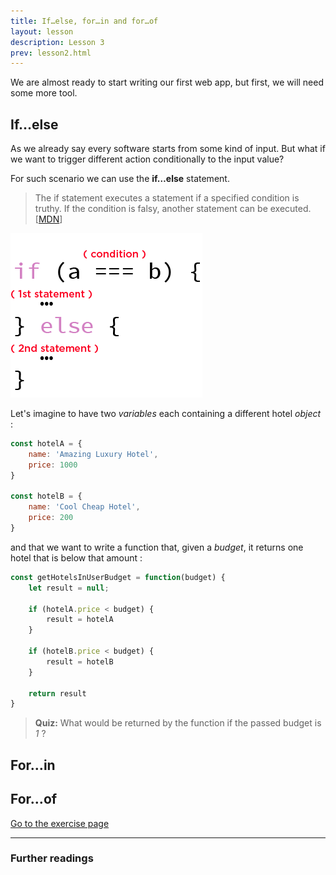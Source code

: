 ```yaml
---
title: If…else, for…in and for…of
layout: lesson
description: Lesson 3
prev: lesson2.html
---
```


We are almost ready to start writing our first web app, but first, we will need some more tool.

## If…else
As we already say every software starts from some kind of input. But what if we want to trigger different action conditionally to the input value?

For such scenario we can use the **if…else** statement.

> The if statement executes a statement if a specified condition is truthy. If the condition is falsy, another statement can be executed. [[MDN](https://developer.mozilla.org/en-US/docs/Web/JavaScript/Reference/Statements/if...else)]

![If…else](assets/ifelse.png)

Let's imagine to have two _variables_ each containing a different hotel _object_ :

```js
const hotelA = {
    name: 'Amazing Luxury Hotel',
    price: 1000
}

const hotelB = {
    name: 'Cool Cheap Hotel',
    price: 200
}
```

and that we want to write a function that, given a _budget_, it returns one hotel that is below that amount :

```js
const getHotelsInUserBudget = function(budget) {
    let result = null;

    if (hotelA.price < budget) {
        result = hotelA
    }

    if (hotelB.price < budget) {
        result = hotelB
    }

    return result
}
```

>**Quiz:** What would be returned by the function if the passed budget is _1_ ?


## For…in

## For…of


[Go to the exercise page](https://jsbin.com/zurijah/edit?js,output)

---
### Further readings

